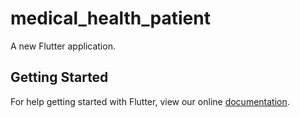 # medical_health_patient

A new Flutter application.

## Getting Started

For help getting started with Flutter, view our online
[documentation](https://flutter.io/).
